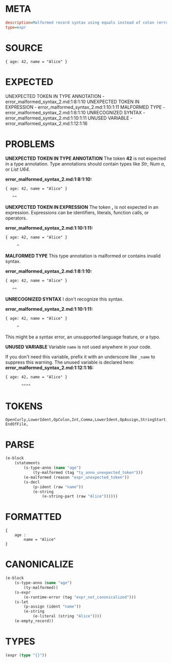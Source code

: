 # META
~~~ini
description=Malformed record syntax using equals instead of colon (error case)
type=expr
~~~
# SOURCE
~~~roc
{ age: 42, name = "Alice" }
~~~
# EXPECTED
UNEXPECTED TOKEN IN TYPE ANNOTATION - error_malformed_syntax_2.md:1:8:1:10
UNEXPECTED TOKEN IN EXPRESSION - error_malformed_syntax_2.md:1:10:1:11
MALFORMED TYPE - error_malformed_syntax_2.md:1:8:1:10
UNRECOGNIZED SYNTAX - error_malformed_syntax_2.md:1:10:1:11
UNUSED VARIABLE - error_malformed_syntax_2.md:1:12:1:16
# PROBLEMS
**UNEXPECTED TOKEN IN TYPE ANNOTATION**
The token **42** is not expected in a type annotation.
Type annotations should contain types like _Str_, _Num a_, or _List U64_.

**error_malformed_syntax_2.md:1:8:1:10:**
```roc
{ age: 42, name = "Alice" }
```
       ^^


**UNEXPECTED TOKEN IN EXPRESSION**
The token **,** is not expected in an expression.
Expressions can be identifiers, literals, function calls, or operators.

**error_malformed_syntax_2.md:1:10:1:11:**
```roc
{ age: 42, name = "Alice" }
```
         ^


**MALFORMED TYPE**
This type annotation is malformed or contains invalid syntax.

**error_malformed_syntax_2.md:1:8:1:10:**
```roc
{ age: 42, name = "Alice" }
```
       ^^


**UNRECOGNIZED SYNTAX**
I don't recognize this syntax.

**error_malformed_syntax_2.md:1:10:1:11:**
```roc
{ age: 42, name = "Alice" }
```
         ^

This might be a syntax error, an unsupported language feature, or a typo.

**UNUSED VARIABLE**
Variable `name` is not used anywhere in your code.

If you don't need this variable, prefix it with an underscore like `_name` to suppress this warning.
The unused variable is declared here:
**error_malformed_syntax_2.md:1:12:1:16:**
```roc
{ age: 42, name = "Alice" }
```
           ^^^^


# TOKENS
~~~zig
OpenCurly,LowerIdent,OpColon,Int,Comma,LowerIdent,OpAssign,StringStart,StringPart,StringEnd,CloseCurly,
EndOfFile,
~~~
# PARSE
~~~clojure
(e-block
	(statements
		(s-type-anno (name "age")
			(ty-malformed (tag "ty_anno_unexpected_token")))
		(e-malformed (reason "expr_unexpected_token"))
		(s-decl
			(p-ident (raw "name"))
			(e-string
				(e-string-part (raw "Alice"))))))
~~~
# FORMATTED
~~~roc
{
	age : 
		name = "Alice"
}
~~~
# CANONICALIZE
~~~clojure
(e-block
	(s-type-anno (name "age")
		(ty-malformed))
	(s-expr
		(e-runtime-error (tag "expr_not_canonicalized")))
	(s-let
		(p-assign (ident "name"))
		(e-string
			(e-literal (string "Alice"))))
	(e-empty_record))
~~~
# TYPES
~~~clojure
(expr (type "{}"))
~~~
